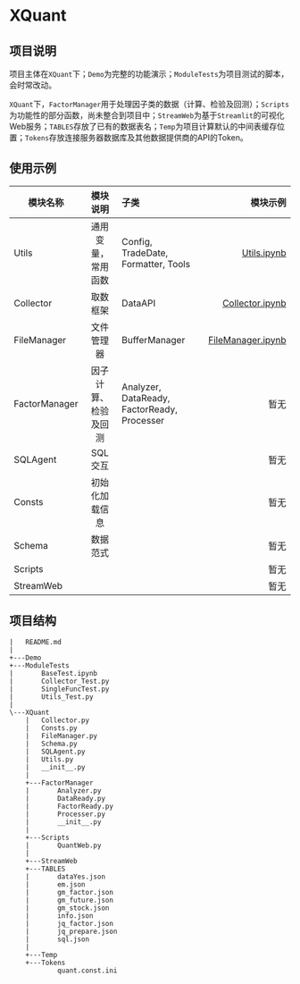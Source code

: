# XQuant

## 项目说明

项目主体在`XQuant`下；`Demo`为完整的功能演示；`ModuleTests`为项目测试的脚本，会时常改动。

`XQuant`下，`FactorManager`用于处理因子类的数据（计算、检验及回测）；`Scripts`为功能性的部分函数，尚未整合到项目中；`StreamWeb`为基于`Streamlit`的可视化Web服务；`TABLES`存放了已有的数据表名；`Temp`为项目计算默认的中间表缓存位置；`Tokens`存放连接服务器数据库及其他数据提供商的API的Token。

## 使用示例

| 模块名称	         |    模块说明 | 子类                                          |                                        模块示例	 |
|---------------|:-----:|:--------------------------------------------|---------------------------------------------:|
| Utils         | 通用变量，常用函数	 | Config, TradeDate, Formatter, Tools         |            [Utils.ipynb](./Demo/Utils.ipynb) |
| Collector     |    取数框架 | DataAPI                                     |    [Collector.ipynb](./Demo/Collector.ipynb) |
| FileManager   |   文件管理器 | BufferManager                               |[FileManager.ipynb](./Demo/FileManager.ipynb) |
| FactorManager | 因子计算、检验及回测 | Analyzer, DataReady, FactorReady, Processer |                                           暂无 |
| SQLAgent      |   SQL交互 |                                             |                                           暂无 |
| Consts        |  初始化加载信息 |                                             |                                           暂无 |
| Schema        | 数据范式    	 |                                             |                                           暂无 |
| Scripts       |       |                                             |                                             暂无 |
| StreamWeb     |       |                                             |                                             暂无 |


## 项目结构
```text
|   README.md
|   
+---Demo
+---ModuleTests
|       BaseTest.ipynb
|       Collector_Test.py
|       SingleFuncTest.py
|       Utils_Test.py
|         
\---XQuant
    |   Collector.py
    |   Consts.py
    |   FileManager.py
    |   Schema.py
    |   SQLAgent.py
    |   Utils.py
    |   __init__.py
    |   
    +---FactorManager
    |       Analyzer.py
    |       DataReady.py
    |       FactorReady.py
    |       Processer.py
    |       __init__.py
    |   
    +---Scripts
    |       QuantWeb.py
    |       
    +---StreamWeb
    +---TABLES
    |       dataYes.json
    |       em.json
    |       gm_factor.json
    |       gm_future.json
    |       gm_stock.json
    |       info.json
    |       jq_factor.json
    |       jq_prepare.json
    |       sql.json
    |       
    +---Temp
    +---Tokens
            quant.const.ini
```
